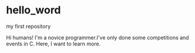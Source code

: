 # hello_word
my first repository

Hi humans!
I'm a novice programmer.I've only done some competitions and events in C.
Here, I want to learn more.
